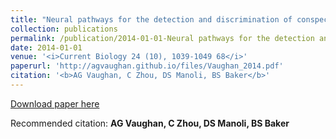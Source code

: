 ```yaml
---
title: "Neural pathways for the detection and discrimination of conspecific song in D. melanogaster (2014)"
collection: publications
permalink: /publication/2014-01-01-Neural pathways for the detection and discrimination of conspecific song in D. melanogaster
date: 2014-01-01
venue: '<i>Current Biology 24 (10), 1039-1049 68</i>'
paperurl: 'http://agvaughan.github.io/files/Vaughan_2014.pdf'
citation: '<b>AG Vaughan, C Zhou, DS Manoli, BS Baker</b>'
---
```

[Download paper here](http://agvaughan.github.io/files/Vaughan_2014.pdf)

Recommended citation: <b>AG Vaughan, C Zhou, DS Manoli, BS Baker</b>